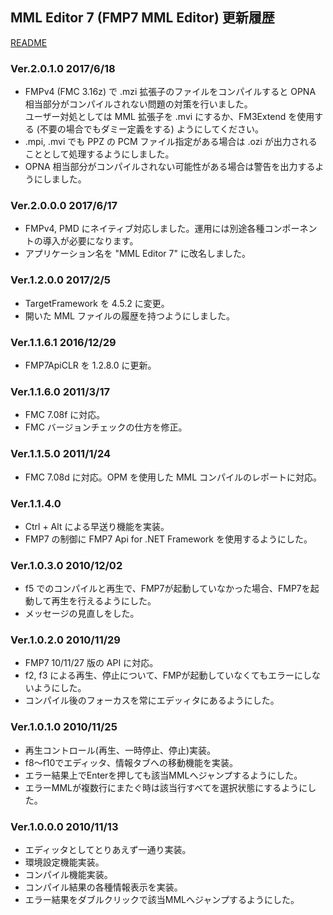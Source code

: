 ## MML Editor 7 (FMP7 MML Editor) 更新履歴

[README](README.md)

### Ver.2.0.1.0 2017/6/18
* FMPv4 (FMC 3.16z) で .mzi 拡張子のファイルをコンパイルすると OPNA 相当部分がコンパイルされない問題の対策を行いました。  
ユーザー対処としては MML 拡張子を .mvi にするか、FM3Extend を使用する (不要の場合でもダミー定義をする) ようにしてください。
 * .mpi, .mvi でも PPZ の PCM ファイル指定がある場合は .ozi が出力されることとして処理するようにしました。
 * OPNA 相当部分がコンパイルされない可能性がある場合は警告を出力するようにしました。

### Ver.2.0.0.0 2017/6/17
* FMPv4, PMD にネイティブ対応しました。運用には別途各種コンポーネントの導入が必要になります。
* アプリケーション名を "MML Editor 7" に改名しました。

### Ver.1.2.0.0 2017/2/5
* TargetFramework を 4.5.2 に変更。
* 開いた MML ファイルの履歴を持つようにしました。

### Ver.1.1.6.1 2016/12/29
* FMP7ApiCLR を 1.2.8.0 に更新。

### Ver.1.1.6.0 2011/3/17
* FMC 7.08f に対応。
* FMC バージョンチェックの仕方を修正。

### Ver.1.1.5.0 2011/1/24
* FMC 7.08d に対応。OPM を使用した MML コンパイルのレポートに対応。

### Ver.1.1.4.0
* Ctrl + Alt による早送り機能を実装。
* FMP7 の制御に FMP7 Api for .NET Framework を使用するようにした。

### Ver.1.0.3.0 2010/12/02
* f5 でのコンパイルと再生で、FMP7が起動していなかった場合、FMP7を起動して再生を行えるようにした。
* メッセージの見直しをした。

### Ver.1.0.2.0 2010/11/29
* FMP7 10/11/27 版の API に対応。
* f2, f3 による再生、停止について、FMPが起動していなくてもエラーにしないようにした。
* コンパイル後のフォーカスを常にエデッィタにあるようにした。

### Ver.1.0.1.0 2010/11/25
* 再生コントロール(再生、一時停止、停止)実装。
* f8～f10でエディッタ、情報タブへの移動機能を実装。
* エラー結果上でEnterを押しても該当MMLへジャンプするようにした。
* エラーMMLが複数行にまたぐ時は該当行すべてを選択状態にするようにした。

### Ver.1.0.0.0 2010/11/13
* エディッタとしてとりあえず一通り実装。
* 環境設定機能実装。
* コンパイル機能実装。
* コンパイル結果の各種情報表示を実装。
* エラー結果をダブルクリックで該当MMLへジャンプするようにした。
